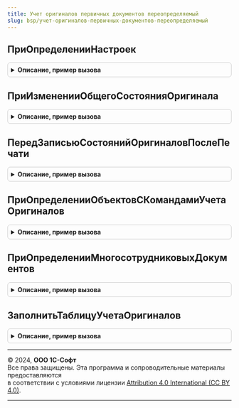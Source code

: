 ```yaml
---
title: Учет оригиналов первичных документов переопределяемый
slug: bsp/учет-оригиналов-первичных-документов-переопределяемый
---
```



## ПриОпределенииНастроек
<details style="margin: 1em 0; padding: 0.5em; border: 1px solid #ccc; border-radius: 6px;">

<summary style="font-weight: bold; cursor: pointer;">Описание, пример вызова</summary>

```bsl

// Переопределяет настройки учета оригиналов первичных документов
//
// Параметры:
//  Настройки - Структура:
//   * ВыводитьКнопкиНаФормеДокумента - Булево - Истина, если необходимо отображение внешнего командного интерфейса
//								по учету оригиналов первичных документов на формах документов в виде кнопок,
//								Ложь - если в виде гиперссылки. Значение по умолчанию: Ложь.
//   * ОтображатьПодсказкуВФормеИзмененияСостояний - Булево - Ложь, если необходимо убрать информационную надпись
//							    с формы "Изменение состояния оригинала документа" при уточнении состояния по печатным
//								формам. Значение по умолчанию: Истина.
//   * ОткрыватьВыпадающиеМенюПоГиперссылке - Булево - Ложь, если при нажатии на гиперссылку с состоянием оригинала
//								первичного документа в форме списка или документа, необходимо сразу открывать форму
//								"Изменение состояния оригинала документа" для уточнения состояния по печатным формам.
//								Значение по умолчанию: Истина.
//
Процедура ПриОпределенииНастроек(Настройки) Экспорт
```

Пример вызова
```bsl
УчетОригиналовПервичныхДокументовПереопределяемый.ПриОпределенииНастроек(Настройки) 
```
</details>

## ПриИзмененииОбщегоСостоянияОригинала
<details style="margin: 1em 0; padding: 0.5em; border: 1px solid #ccc; border-radius: 6px;">

<summary style="font-weight: bold; cursor: pointer;">Описание, пример вызова</summary>

```bsl

// Позволяет доопределить действия при записи общего состояния оригинала.
//
// Параметры:
//  Документ - ОпределяемыйТип.ОбъектСУчетомОригиналовПервичныхДокументов - ссылка на документ, для которого
//																			записывается новое общее состояние.
//  СостояниеОригинала 	- СправочникСсылка.СостоянияОригиналовПервичныхДокументов - ссылка на устанавливаемое состояние.
//
Процедура ПриИзмененииОбщегоСостоянияОригинала(Документ, СостояниеОригинала) Экспорт
```

Пример вызова
```bsl
УчетОригиналовПервичныхДокументовПереопределяемый.ПриИзмененииОбщегоСостоянияОригинала(Документ, СостояниеОригинала) 
```
</details>

## ПередЗаписьюСостоянийОригиналовПослеПечати
<details style="margin: 1em 0; padding: 0.5em; border: 1px solid #ccc; border-radius: 6px;">

<summary style="font-weight: bold; cursor: pointer;">Описание, пример вызова</summary>

```bsl

// Позволяет переопределить список объектов печати и печатных форм, перед записью состояний после печати.
//
//	Параметры:
//  ОбъектыПечати - СписокЗначений - список ссылок на объекты печати.
//  СписокПечати - СписокЗначений - список с именами макетов и представлениями печатных форм.
//
Процедура ПередЗаписьюСостоянийОригиналовПослеПечати(ОбъектыПечати, СписокПечати) Экспорт
```

Пример вызова
```bsl
УчетОригиналовПервичныхДокументовПереопределяемый.ПередЗаписьюСостоянийОригиналовПослеПечати(ОбъектыПечати, СписокПечати) 
```
</details>

## ПриОпределенииОбъектовСКомандамиУчетаОригиналов
<details style="margin: 1em 0; padding: 0.5em; border: 1px solid #ccc; border-radius: 6px;">

<summary style="font-weight: bold; cursor: pointer;">Описание, пример вызова</summary>

```bsl

// Определяет объекты конфигурации, в формах списках которых размещены команды учета оригиналов первичных документов,
//
// Параметры:
//  СписокОбъектов - Массив из Строка - менеджеры объектов с процедурой ДобавитьКомандыПечати.
//
Процедура ПриОпределенииОбъектовСКомандамиУчетаОригиналов(СписокОбъектов) Экспорт
```

Пример вызова
```bsl
УчетОригиналовПервичныхДокументовПереопределяемый.ПриОпределенииОбъектовСКомандамиУчетаОригиналов(СписокОбъектов) 
```
</details>

## ПриОпределенииМногосотрудниковыхДокументов
<details style="margin: 1em 0; padding: 0.5em; border: 1px solid #ccc; border-radius: 6px;">

<summary style="font-weight: bold; cursor: pointer;">Описание, пример вызова</summary>

```bsl

// Определяет объекты конфигурации, для которых отслеживание состояний будет в разрезе сотрудников.
//
// Параметры:
//  СписокОбъектов - Соответствие из КлючИЗначение:
//          * Ключ - ОбъектМетаданных.
//          * Значение - Строка - наименование табличной части, в которой хранятся сотрудники.
//
Процедура ПриОпределенииМногосотрудниковыхДокументов(СписокОбъектов) Экспорт
```

Пример вызова
```bsl
УчетОригиналовПервичныхДокументовПереопределяемый.ПриОпределенииМногосотрудниковыхДокументов(СписокОбъектов) 
```
</details>

## ЗаполнитьТаблицуУчетаОригиналов
<details style="margin: 1em 0; padding: 0.5em; border: 1px solid #ccc; border-radius: 6px;">

<summary style="font-weight: bold; cursor: pointer;">Описание, пример вызова</summary>

```bsl

// Заполняет таблицу значений учета оригиналов
// Если тело процедуры оставить пустым - состояния будут отслеживаться по всем печатным формам подключенных объектов.
// Если в таблицу значений добавить объекты, подключенные к подсистеме учета оригиналов, и их печатные формы,
// то состояния будут отслеживаться только по ним.
//
// Параметры:
//   ТаблицаУчетаОригиналов - ТаблицаЗначений - коллекция объектов и макетов по которым требуется вести учет оригиналов:
//              * ОбъектМетаданных - ОбъектМетаданных.
//              * Идентификатор - Строка - идентификатор макета.
//
// Пример:
//	 НоваяСтрока = ТаблицаУчетаОригиналов.Добавить();
//	 НоваяСтрока.ОбъектМетаданных = Метаданные.Документы.РеализацияТоваров;
//	 НоваяСтрока.Идентификатор = "РасходнаяНакладная";
//
Процедура ЗаполнитьТаблицуУчетаОригиналов(ТаблицаУчетаОригиналов) Экспорт
```

Пример вызова
```bsl
УчетОригиналовПервичныхДокументовПереопределяемый.ЗаполнитьТаблицуУчетаОригиналов(ТаблицаУчетаОригиналов) 
```
</details>

---

© 2024, **ООО 1С-Софт**  
Все права защищены. Эта программа и сопроводительные материалы предоставляются  
в соответствии с условиями лицензии [Attribution 4.0 International (CC BY 4.0)](https://creativecommons.org/licenses/by/4.0/legalcode).

---
